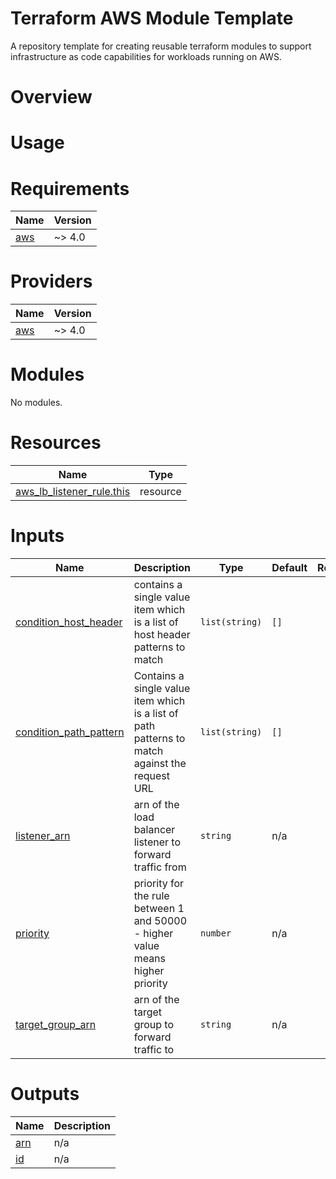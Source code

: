 # Terraform AWS Module Template
A repository template for creating reusable terraform modules to support infrastructure as code capabilities for workloads running on AWS. 

# Overview

# Usage 

<!-- BEGIN_TF_DOCS -->
# Requirements

| Name | Version |
|------|---------|
| <a name="requirement_aws"></a> [aws](#requirement\_aws) | ~> 4.0 |

# Providers

| Name | Version |
|------|---------|
| <a name="provider_aws"></a> [aws](#provider\_aws) | ~> 4.0 |

# Modules

No modules.

# Resources

| Name | Type |
|------|------|
| [aws_lb_listener_rule.this](https://registry.terraform.io/providers/hashicorp/aws/latest/docs/resources/lb_listener_rule) | resource |

# Inputs

| Name | Description | Type | Default | Required |
|------|-------------|------|---------|:--------:|
| <a name="input_condition_host_header"></a> [condition\_host\_header](#input\_condition\_host\_header) | contains a single value item which is a list of host header patterns to match | `list(string)` | `[]` | no |
| <a name="input_condition_path_pattern"></a> [condition\_path\_pattern](#input\_condition\_path\_pattern) | Contains a single value item which is a list of path patterns to match against the request URL | `list(string)` | `[]` | no |
| <a name="input_listener_arn"></a> [listener\_arn](#input\_listener\_arn) | arn of the load balancer listener to forward traffic from | `string` | n/a | yes |
| <a name="input_priority"></a> [priority](#input\_priority) | priority for the rule between 1 and 50000 - higher value means higher priority | `number` | n/a | yes |
| <a name="input_target_group_arn"></a> [target\_group\_arn](#input\_target\_group\_arn) | arn of the target group to forward traffic to | `string` | n/a | yes |

# Outputs

| Name | Description |
|------|-------------|
| <a name="output_arn"></a> [arn](#output\_arn) | n/a |
| <a name="output_id"></a> [id](#output\_id) | n/a |
<!-- END_TF_DOCS -->

